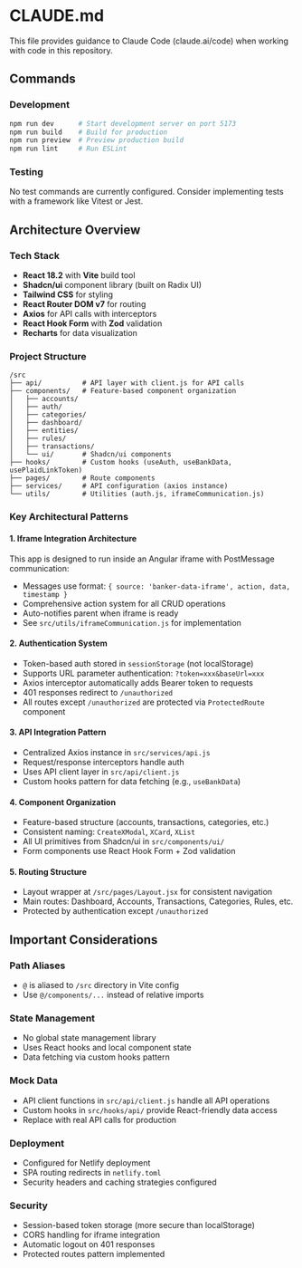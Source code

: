 # CLAUDE.md

This file provides guidance to Claude Code (claude.ai/code) when working with code in this repository.

## Commands

### Development
```bash
npm run dev      # Start development server on port 5173
npm run build    # Build for production
npm run preview  # Preview production build
npm run lint     # Run ESLint
```

### Testing
No test commands are currently configured. Consider implementing tests with a framework like Vitest or Jest.

## Architecture Overview

### Tech Stack
- **React 18.2** with **Vite** build tool
- **Shadcn/ui** component library (built on Radix UI)
- **Tailwind CSS** for styling
- **React Router DOM v7** for routing
- **Axios** for API calls with interceptors
- **React Hook Form** with **Zod** validation
- **Recharts** for data visualization

### Project Structure
```
/src
├── api/          # API layer with client.js for API calls
├── components/   # Feature-based component organization
│   ├── accounts/
│   ├── auth/
│   ├── categories/
│   ├── dashboard/
│   ├── entities/
│   ├── rules/
│   ├── transactions/
│   └── ui/       # Shadcn/ui components
├── hooks/        # Custom hooks (useAuth, useBankData, usePlaidLinkToken)
├── pages/        # Route components
├── services/     # API configuration (axios instance)
└── utils/        # Utilities (auth.js, iframeCommunication.js)
```

### Key Architectural Patterns

#### 1. Iframe Integration Architecture
This app is designed to run inside an Angular iframe with PostMessage communication:
- Messages use format: `{ source: 'banker-data-iframe', action, data, timestamp }`
- Comprehensive action system for all CRUD operations
- Auto-notifies parent when iframe is ready
- See `src/utils/iframeCommunication.js` for implementation

#### 2. Authentication System
- Token-based auth stored in `sessionStorage` (not localStorage)
- Supports URL parameter authentication: `?token=xxx&baseUrl=xxx`
- Axios interceptor automatically adds Bearer token to requests
- 401 responses redirect to `/unauthorized`
- All routes except `/unauthorized` are protected via `ProtectedRoute` component

#### 3. API Integration Pattern
- Centralized Axios instance in `src/services/api.js`
- Request/response interceptors handle auth
- Uses API client layer in `src/api/client.js`
- Custom hooks pattern for data fetching (e.g., `useBankData`)

#### 4. Component Organization
- Feature-based structure (accounts, transactions, categories, etc.)
- Consistent naming: `CreateXModal`, `XCard`, `XList`
- All UI primitives from Shadcn/ui in `src/components/ui/`
- Form components use React Hook Form + Zod validation

#### 5. Routing Structure
- Layout wrapper at `/src/pages/Layout.jsx` for consistent navigation
- Main routes: Dashboard, Accounts, Transactions, Categories, Rules, etc.
- Protected by authentication except `/unauthorized`

## Important Considerations

### Path Aliases
- `@` is aliased to `/src` directory in Vite config
- Use `@/components/...` instead of relative imports

### State Management
- No global state management library
- Uses React hooks and local component state
- Data fetching via custom hooks pattern

### Mock Data
- API client functions in `src/api/client.js` handle all API operations
- Custom hooks in `src/hooks/api/` provide React-friendly data access
- Replace with real API calls for production

### Deployment
- Configured for Netlify deployment
- SPA routing redirects in `netlify.toml`
- Security headers and caching strategies configured

### Security
- Session-based token storage (more secure than localStorage)
- CORS handling for iframe integration
- Automatic logout on 401 responses
- Protected routes pattern implemented